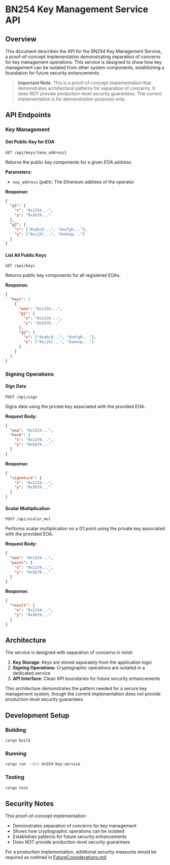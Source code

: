 # BN254 Key Management Service API

## Overview

This document describes the API for the BN254 Key Management Service, a proof-of-concept implementation demonstrating separation of concerns for key management operations. This service is designed to show how key management can be isolated from other system components, establishing a foundation for future security enhancements.

> **Important Note**: This is a proof-of-concept implementation that demonstrates architectural patterns for separation of concerns. It does NOT provide production-level security guarantees. The current implementation is for demonstration purposes only.

## API Endpoints

### Key Management

#### Get Public Key for EOA
```
GET /api/keys/{eoa_address}
```

Returns the public key components for a given EOA address.

**Parameters:**
- `eoa_address` (path): The Ethereum address of the operator

**Response:**
```json
{
  "g1": {
    "x": "0x1234...",
    "y": "0x5678..."
  },
  "g2": {
    "x": ["0xabcd...", "0xefgh..."],
    "y": ["0xijkl...", "0xmnop..."]
  }
}
```

#### List All Public Keys
```
GET /api/keys
```

Returns public key components for all registered EOAs.

**Response:**
```json
{
  "keys": [
    {
      "eoa": "0x1234...",
      "g1": {
        "x": "0x1234...",
        "y": "0x5678..."
      },
      "g2": {
        "x": ["0xabcd...", "0xefgh..."],
        "y": ["0xijkl...", "0xmnop..."]
      }
    }
  ]
}
```

### Signing Operations

#### Sign Data
```
POST /api/sign
```

Signs data using the private key associated with the provided EOA.

**Request Body:**
```json
{
  "eoa": "0x1234...",
  "hash": {
    "x": "0x1234...",
    "y": "0x5678..."
  }
}
```

**Response:**
```json
{
  "signature": {
    "x": "0x1234...",
    "y": "0x5678..."
  }
}
```

#### Scalar Multiplication
```
POST /api/scalar_mul
```

Performs scalar multiplication on a G1 point using the private key associated with the provided EOA.

**Request Body:**
```json
{
  "eoa": "0x1234...",
  "point": {
    "x": "0x1234...",
    "y": "0x5678..."
  }
}
```

**Response:**
```json
{
  "result": {
    "x": "0x1234...",
    "y": "0x5678..."
  }
}
```

## Architecture

The service is designed with separation of concerns in mind:

1. **Key Storage**: Keys are stored separately from the application logic
2. **Signing Operations**: Cryptographic operations are isolated in a dedicated service
3. **API Interface**: Clean API boundaries for future security enhancements

This architecture demonstrates the pattern needed for a secure key management system, though the current implementation does not provide production-level security guarantees.

## Development Setup

### Building
```bash
cargo build
```

### Running
```bash
cargo run --bin bn254-key-service
```

### Testing
```bash
cargo test
```

## Security Notes

This proof-of-concept implementation:
- Demonstrates separation of concerns for key management
- Shows how cryptographic operations can be isolated
- Establishes patterns for future security enhancements
- Does NOT provide production-level security guarantees

For a production implementation, additional security measures would be required as outlined in [FutureConsiderations.md](../../FutureConsiderations.md).